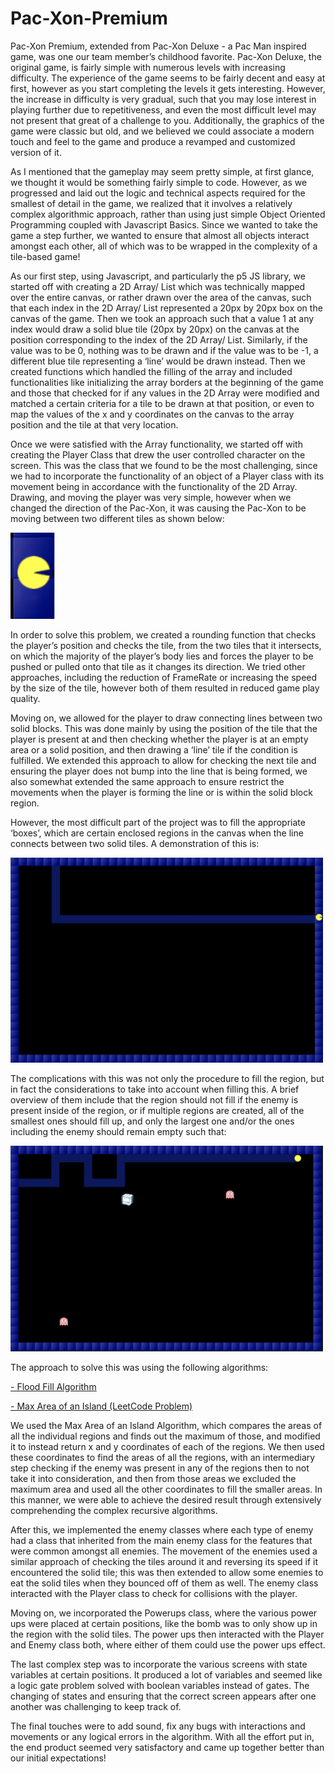 # Pac-Xon-Premium
Pac-Xon Premium, extended from Pac-Xon Deluxe - a Pac Man inspired game, was one our team member’s childhood favorite. Pac-Xon Deluxe, the original game, is fairly simple with numerous levels with increasing difficulty. The experience of the game seems to be fairly decent and easy at first, however as you start completing the levels it gets interesting. However, the increase in difficulty is very gradual, such that you may lose interest in playing further due to repetitiveness, and even the most difficult level may not present that great of a challenge to you. Additionally, the graphics of the game were classic but old, and we believed we could associate a modern touch and feel to the game and produce a revamped and customized version of it.

As I mentioned that the gameplay may seem pretty simple, at first glance, we thought it would be something fairly simple to code. However, as we progressed and laid out the logic and technical aspects required for the smallest of detail in the game, we realized that it involves a relatively complex algorithmic approach, rather than using just simple Object Oriented Programming coupled with Javascript Basics. Since we wanted to take the game a step further, we wanted to ensure that almost all objects interact amongst each other, all of which was to be wrapped in the complexity of a tile-based game!

As our first step, using Javascript, and particularly the p5 JS library, we started off with creating a 2D Array/ List which was technically mapped over the entire canvas, or rather drawn over the area of the canvas, such that each index in the 2D Array/ List represented a 20px by 20px box on the canvas of the game. Then we took an approach such that a value 1 at any index would draw a solid blue tile (20px by 20px) on the canvas at the position corresponding to the index of the 2D Array/ List. Similarly, if the value was to be 0, nothing was to be drawn and if the value was to be -1, a different blue tile representing a ‘line’ would be drawn instead. Then we created functions which handled the filling of the array and included functionalities like initializing the array borders at the beginning of the game and those that checked for if any values in the 2D Array were modified and matched a certain criteria for a tile to be drawn at that position, or even to map the values of the x and y coordinates on the canvas to the array position and the tile at that very location.

Once we were satisfied with the Array functionality, we started off with creating the Player Class that drew the user controlled character on the screen. This was the class that we found to be the most challenging, since we had to incorporate the functionality of an object of a Player class with its movement being in accordance with the functionality of the 2D Array. Drawing, and moving the player was very simple, however when we changed the direction of the Pac-Xon, it was causing the Pac-Xon to be moving between two different tiles as shown below:

![img](assets/HTML-Images/between.png)

In order to solve this problem, we created a rounding function that checks the player’s position and checks the tile, from the two tiles that it intersects, on which the majority of the player’s body lies and forces the player to be pushed or pulled onto that tile as it changes its direction. We tried other approaches, including the reduction of FrameRate or increasing the speed by the size of the tile, however both of them resulted in reduced game play quality. 

Moving on, we allowed for the player to draw connecting lines between two solid blocks. This was done mainly by using the position of the tile that the player is present at and then checking whether the player is at an empty area or a solid position, and then drawing a ‘line’ tile if the condition is fulfilled. We extended this approach to allow for checking the next tile and ensuring the player does not bump into the line that is being formed, we also somewhat extended the same approach to ensure restrict the movements when the player is forming the line or is within the solid block region. 

However, the most difficult part of the project was to fill the appropriate ‘boxes’, which are certain enclosed regions in the canvas when the line connects between two solid tiles. A demonstration of this is:

<img src = "assets/HTML-Images/box.png" style = "width:500px">

The complications with this was not only the procedure to fill the region, but in fact the considerations to take into account when filling this. A brief overview of them include that the region should not fill if the enemy is present inside of the region, or if multiple regions are created, all of the smallest ones should fill up, and only the largest one and/or the ones including the enemy should remain empty such that:

<img src = "assets/HTML-Images/boxes.png" style = "width:500px">

The approach to solve this was using the following algorithms:

<a href = "https://learnersbucket.com/examples/algorithms/flood-fill-algorithm-in-javascript/"> - Flood Fill Algorithm</a>

<a href = "https://dev.to/seanpgallivan/solution-max-area-of-island-4njk">- Max Area of an Island (LeetCode Problem)</a>

We used the Max Area of an Island Algorithm, which compares the areas of all the individual regions and finds out the maximum of those, and modified it to instead return x and y coordinates of each of the regions. We then used these coordinates to find the areas of all the regions, with an intermediary step checking if the enemy was present in any of the regions then to not take it into consideration, and then from those areas we excluded the maximum area and used all the other coordinates to fill the smaller areas. In this manner, we were able to achieve the desired result through extensively comprehending the complex recursive algorithms.

After this, we implemented the enemy classes where each type of enemy had a class that inherited from the main enemy class for the features that were common amongst all enemies. The movement of the enemies used a similar approach of checking the tiles around it and reversing its speed if it encountered the solid tile; this was then extended to allow some enemies to eat the solid tiles when they bounced off of them as well. The enemy class interacted with the Player class to check for collisions with the player.

Moving on, we incorporated the Powerups class, where the various power ups were placed at certain positions, like the bomb was to only show up in the region with the solid tiles. The power ups then interacted with the Player and Enemy class both, where either of them could use the power ups effect. 

The last complex step was to incorporate the various screens with state variables at certain positions. It produced a lot of variables and seemed like a logic gate problem solved with boolean variables instead of gates. The changing of states and ensuring that the correct screen appears after one another was challenging to keep track of. 

The final touches were to add sound, fix any bugs with interactions and movements or any logical errors in the algorithm. With all the effort put in, the end product seemed very satisfactory and came up together better than our initial expectations!
